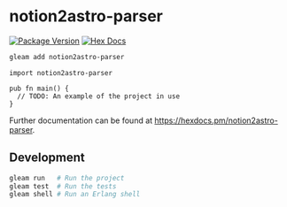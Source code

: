 # notion2astro-parser

[![Package Version](https://img.shields.io/hexpm/v/notion2astro-parser)](https://hex.pm/packages/notion2astro-parser)
[![Hex Docs](https://img.shields.io/badge/hex-docs-ffaff3)](https://hexdocs.pm/notion2astro-parser/)

```sh
gleam add notion2astro-parser
```
```gleam
import notion2astro-parser

pub fn main() {
  // TODO: An example of the project in use
}
```

Further documentation can be found at <https://hexdocs.pm/notion2astro-parser>.

## Development

```sh
gleam run   # Run the project
gleam test  # Run the tests
gleam shell # Run an Erlang shell
```

